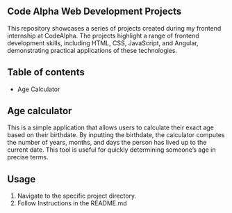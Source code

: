 ## Code Alpha Web Development Projects

This repository showcases a series of projects created during my frontend internship at CodeAlpha. The projects highlight a range of frontend development skills, including HTML, CSS, JavaScript, and Angular, demonstrating practical applications of these technologies.

## Table of contents
* Age Calculator

## Age calculator

This is a simple application that allows users to calculate their exact age based on their birthdate. By inputting the birthdate, the calculator computes the number of years, months, and days the person has lived up to the current date. This tool is useful for quickly determining someone’s age in precise terms. 

## Usage 

1. Navigate to the specific project directory.
2. Follow Instructions in the README.md